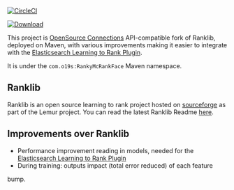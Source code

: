 [![CircleCI](https://circleci.com/gh/o19s/RankyMcRankFace.svg?style=svg)](https://circleci.com/gh/o19s/RankyMcRankFace)

[ ![Download](https://api.bintray.com/packages/o19s/RankyMcRankFace/RankyMcRankFace/images/download.svg) ](https://bintray.com/o19s/RankyMcRankFace/RankyMcRankFace/_latestVersion)

This project is [OpenSource Connections](http://opensourceconnections.com) API-compatible fork of Ranklib, deployed on Maven, with various improvements making it easier to integrate with the [Elasticsearch Learning to Rank Plugin](http://github.com/o19s/elasticsearch-learning-to-rank).

It is under the `com.o19s:RankyMcRankFace` Maven namespace.

## Ranklib

Ranklib is an open source learning to rank project hosted on [sourceforge](sourceforge.net/p/lemur/wiki/RankLib/) as part of the Lemur project. You can read the latest Ranklib Readme [here](readme.txt).

## Improvements over Ranklib

- Performance improvement reading in models, needed for the [Elasticsearch Learning to Rank Plugin](http://github.com/o19s/elasticsearch-learning-to-rank)
- During training: outputs impact (total error reduced) of each feature

bump.
